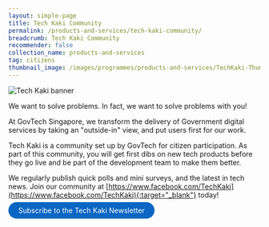 ```yaml
---
layout: simple-page
title: Tech Kaki Community
permalink: /products-and-services/tech-kaki-community/
breadcrumb: Tech Kaki Community
recommender: false
collection_name: products-and-services
tag: citizens
thumbnail_image: /images/programmes/products-and-services/TechKaki-Thumbnail.jpg
---
```


![Tech Kaki banner](/images/programmes/products-and-services/TechKaki-Header.jpg)

We want to solve problems. In fact, we want to solve problems with you!

At GovTech Singapore, we transform the delivery of Government digital services by taking an "outside-in" view, and put users first for our work.

Tech Kaki is a community set up by GovTech for citizen participation. As part of this community, you will get first dibs on new tech products before they go live and be part of the development team to make them better.

We regularly publish quick polls and mini surveys, and the latest in tech news. Join our community at [https://www.facebook.com/TechKaki](https://www.facebook.com/TechKaki){:target="_blank"} today!

<a href="https://www.tech.gov.sg/get-involved/tech-kaki-newsletter?utm_source=govtech&utm_medium=website&utm_campaign=productsandservices" target="_blank" style="background-color: #0A66C2; color: white; text-decoration: none; border-radius: 100px; padding-left: 20px; padding-right: 20px; padding-top:8px; padding-bottom:8px">Subscribe to the Tech Kaki Newsletter</a>

